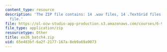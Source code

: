 ```yaml
---
content_type: resource
description: 'The ZIP file contains: 14 .wav files, 14 .TextGrid files, and 1 .xls
  file.'
file: https://ol-ocw-studio-app-production.s3.amazonaws.com/courses/6-911-transcribing-prosodic-structure-of-spoken-utterances-with-tobi-january-iap-2006/65e483bf6a2f2177167a8eb9a69a9073_ex26_batch4.zip
file_type: application/zip
resourcetype: Other
title: ex26_batch4.zip
uid: 65e483bf-6a2f-2177-167a-8eb9a69a9073
---
```


